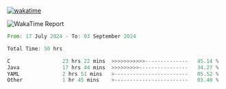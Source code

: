 [![wakatime](https://wakatime.com/badge/user/5970ac98-85fb-4bfd-a7d8-142e7d5bd274.svg)](https://wakatime.com/@5970ac98-85fb-4bfd-a7d8-142e7d5bd274)

![WakaTime Report](https://wakatime.com/share/@Nekopan1529/7e130cd4-24b7-4455-aaf4-a8af36e2ddfd.svg)



<!--START_SECTION:waka-->

```rust
From: 17 July 2024 - To: 03 September 2024

Total Time: 50 hrs

C                 23 hrs 22 mins  >>>>>>>>>>>--------------   45.14 %
Java              17 hrs 44 mins  >>>>>>>>>----------------   34.27 %
YAML              2 hrs 51 mins   >------------------------   05.52 %
Other             1 hr 45 mins    >------------------------   03.40 %
```

<!--END_SECTION:waka-->

